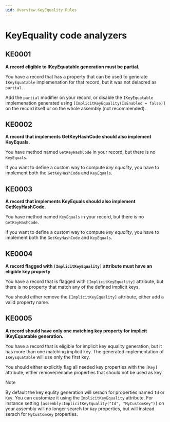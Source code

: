 ```yaml
---
uid: Overview.KeyEquality.Rules
---
```

# KeyEquality code analyzers

## KE0001
**A record eligible to IKeyEquatable generation must be partial.**

You have a record that has a property that can be used to generate `IKeyEquatable` implemenation for that record,
but it was not delacred as `partial`.

Add the `partial` modifier on your record, or disable the `IKeyEquatable` implemenation generated using `[ImplicitKeyEquality(IsEnabled = false)]`
 on the record itself or on the whole assembly (not recommended).

## KE0002
**A record that implements GetKeyHashCode should also implement KeyEquals.**

You have method named `GetKeyHashCode` in your record, but there is no `KeyEquals`.

If you want to define a custom way to compute _key equality_, you have to implement both the `GetKeyHashCode` and `KeyEquals`.

## KE0003
**A record that implements KeyEquals should also implement GetKeyHashCode.**

You have method named `KeyEquals` in your record, but there is no `GetKeyHashCode`.

If you want to define a custom way to compute _key equality_, you have to implement both the `GetKeyHashCode` and `KeyEquals`.

## KE0004
**A record flagged with `[ImplicitKeyEquality]` attribute must have an eligible key property**

You have a record that is flagged with `[ImplicitKeyEquality]` attribute, but there is no property that match any of the defined implicit keys.

You should either remove the `[ImplicitKeyEquality]` attribute, either add a valid property name.

## KE0005
**A record should have only one matching key property for implicit IKeyEquatable generation.**

You have a record that is eligible for implicit key equality generation, but it has more than one matching implicit key.
The generated implementation of `IKeyEquatable` will use only the first key.

You should either explicitly flag all needed key properties with the `[Key]` attribute, 
either remove/rename properties that should not be used as key.

> [!NOTE]
> By default the key equlity generation will serach for properties named `Id` or `Key`.
> You can customize it using the `ImplicitKeyEquality` attribute. 
> For instance setting `[assembly:ImplicitKeyEquality("Id", "MyCustomKey")]` on your assembly will no longer search for `Key` properties, 
> but will instead serach for `MyCustomKey` properties.

